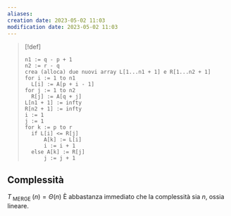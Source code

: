 ```yaml
---
aliases: 
creation date: 2023-05-02 11:03
modification date: 2023-05-02 11:03
---
```


> [!def]
> 
> ```clike
> n1 := q - p + 1
> n2 := r - q
> crea (alloca) due nuovi array L[1...n1 + 1] e R[1...n2 + 1]
> for i := 1 to n1
> 	L[i] := A[p + i - 1]
> for j := 1 to n2
> 	R[j] := A[q + j]
> L[n1 + 1] := infty
> R[n2 + 1] := infty
> i := 1
> j := 1
> for k := p to r
> 	if L[i] <= R[j]
> 		A[k] := L[i]
> 		i := i + 1
> 	else A[k] := R[j]
> 		j := j + 1
> ```
> 

## Complessità
$T_{\text{ MERGE }}(n) = \Theta(n)$
È abbastanza immediato che la complessità sia $n$, ossia lineare.

